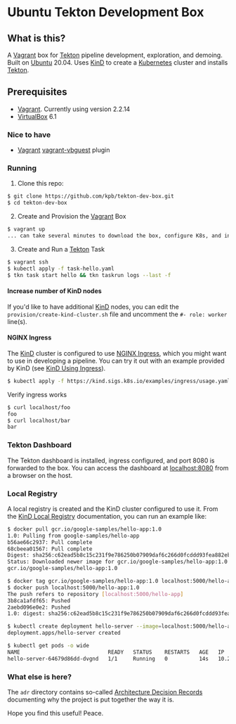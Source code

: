 # Ubuntu Tekton Development Box

## What is this?

A [Vagrant][vagrant] box for [Tekton][tekton] pipeline development, exploration, and demoing. Built on
[Ubuntu][ubuntu] 20.04. Uses [KinD][kind] to create a [Kubernetes][k8s] cluster and installs [Tekton][tekton].

## Prerequisites

- [Vagrant][vagrant]. Currently using version 2.2.14
- [VirtualBox][virtbox] 6.1

### Nice to have
- [Vagrant][vagrant] [vagrant-vbguest][vbguest] plugin

### Running

1. Clone this repo:

```bash
$ git clone https://github.com/kpb/tekton-dev-box.git
$ cd tekton-dev-box
```

2. Create and Provision the [Vagrant][vagrant] Box

```bash
$ vagrant up
... can take several minutes to download the box, configure K8s, and install Tekton
```
3. Create and Run a [Tekton][tekton] Task

```bash
$ vagrant ssh
$ kubectl apply -f task-hello.yaml
$ tkn task start hello && tkn taskrun logs --last -f
```

#### Increase number of KinD nodes

If you'd like to have additional [KinD][kind] nodes, you can edit the `provision/create-kind-cluster.sh` file and
uncomment the `#- role: worker` line(s).

#### NGINX Ingress

The [KinD][kind] cluster is configured to use [NGINX Ingress][nginx-ingress], which you might want to use in developing
a pipeline. You can try it out with an example provided by KinD (see [KinD Using Ingress][kind-ingress]).

```bash
$ kubectl apply -f https://kind.sigs.k8s.io/examples/ingress/usage.yaml
```

Verify ingress works

```bash
$ curl localhost/foo
foo
$ curl localhost/bar
bar
```

### Tekton Dashboard

The Tekton dashboard is installed, ingress configured, and port 8080 is forwarded to the box. You can access the
dashboard at [localhost:8080](localhost:8080) from a browser on the host.

### Local Registry

A local registry is created and the KinD cluster configured to use it. From the [KinD Local
Registry][kind-local-registry] documentation, you can run an example like:

```bash
$ docker pull gcr.io/google-samples/hello-app:1.0
1.0: Pulling from google-samples/hello-app
b56ae66c2937: Pull complete 
68cbeea01567: Pull complete 
Digest: sha256:c62ead5b8c15c231f9e786250b07909daf6c266d0fcddd93fea882eb722c3be4
Status: Downloaded newer image for gcr.io/google-samples/hello-app:1.0
gcr.io/google-samples/hello-app:1.0

$ docker tag gcr.io/google-samples/hello-app:1.0 localhost:5000/hello-app:1.0
$ docker push localhost:5000/hello-app:1.0
The push refers to repository [localhost:5000/hello-app]
3b8ca1afdf65: Pushed 
2aebd096e0e2: Pushed 
1.0: digest: sha256:c62ead5b8c15c231f9e786250b07909daf6c266d0fcddd93fea882eb722c3be4 size: 739

$ kubectl create deployment hello-server --image=localhost:5000/hello-app:1.0
deployment.apps/hello-server created

$ kubectl get pods -o wide
NAME                            READY   STATUS    RESTARTS   AGE   IP           NODE                 NOMINATED NODE   READINESS GATES
hello-server-64679d86dd-dvgnd   1/1     Running   0          14s   10.244.0.8   kind-control-plane   <none>           <none>
```

### What else is here?

The `adr` directory contains so-called [Architecture Decision Records][adr] documenting why the project is put together
the way it is.

Hope you find this useful! Peace.


<!-- refs -->

[adr]: https://cognitect.com/blog/2011/11/15/documenting-architecture-decisions "adder's"
[k8s]: https://kubernetes.io "K8s Homepage"
[kind-ingress]: https://kind.sigs.k8s.io/docs/user/ingress/#ingress-nginx
[kind]: https://kind.sigs.k8s.io/ "KinD Homepage"
[nginx-ingress]: https://kubernetes.github.io/ingress-nginx/
[tekton]: https://tekton.dev "Tekton Homepage"
[ubuntu]: https://ubuntu.com/
[vagrant]: https://www.vagrantup.com/ "Vagrant Homepage"
[vbguest]: https://github.com/dotless-de/vagrant-vbguest "vbguest github page"
[virtbox]: https://www.virtualbox.org/ "Virtual Box Homepage"

[kind-local-registry]: https://kind.sigs.k8s.io/docs/user/local-registry/
